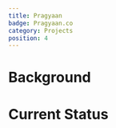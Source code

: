 ```yaml
---
title: Pragyaan
badge: Pragyaan.co
category: Projects
position: 4
---
```


# Background

# Current Status